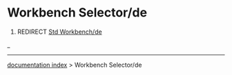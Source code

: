 # Workbench Selector/de
1.  REDIRECT [Std Workbench/de](Std_Workbench/de.md)



_

---
[documentation index](../README.md) > Workbench Selector/de
